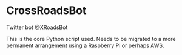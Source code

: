# CrossRoadsBot
Twitter bot @XRoadsBot

This is the core Python script used. Needs to be migrated to a more permanent arrangement using a Raspberry Pi or perhaps AWS.
